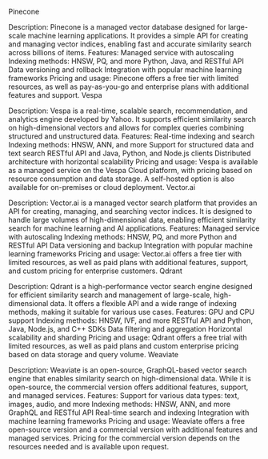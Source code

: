 Pinecone

Description: Pinecone is a managed vector database designed for large-scale machine learning applications. It provides a simple API for creating and managing vector indices, enabling fast and accurate similarity search across billions of items.
Features:
Managed service with autoscaling
Indexing methods: HNSW, PQ, and more
Python, Java, and RESTful API
Data versioning and rollback
Integration with popular machine learning frameworks
Pricing and usage: Pinecone offers a free tier with limited resources, as well as pay-as-you-go and enterprise plans with additional features and support.
Vespa

Description: Vespa is a real-time, scalable search, recommendation, and analytics engine developed by Yahoo. It supports efficient similarity search on high-dimensional vectors and allows for complex queries combining structured and unstructured data.
Features:
Real-time indexing and search
Indexing methods: HNSW, ANN, and more
Support for structured data and text search
RESTful API and Java, Python, and Node.js clients
Distributed architecture with horizontal scalability
Pricing and usage: Vespa is available as a managed service on the Vespa Cloud platform, with pricing based on resource consumption and data storage. A self-hosted option is also available for on-premises or cloud deployment.
Vector.ai

Description: Vector.ai is a managed vector search platform that provides an API for creating, managing, and searching vector indices. It is designed to handle large volumes of high-dimensional data, enabling efficient similarity search for machine learning and AI applications.
Features:
Managed service with autoscaling
Indexing methods: HNSW, PQ, and more
Python and RESTful API
Data versioning and backup
Integration with popular machine learning frameworks
Pricing and usage: Vector.ai offers a free tier with limited resources, as well as paid plans with additional features, support, and custom pricing for enterprise customers.
Qdrant

Description: Qdrant is a high-performance vector search engine designed for efficient similarity search and management of large-scale, high-dimensional data. It offers a flexible API and a wide range of indexing methods, making it suitable for various use cases.
Features:
GPU and CPU support
Indexing methods: HNSW, IVF, and more
RESTful API and Python, Java, Node.js, and C++ SDKs
Data filtering and aggregation
Horizontal scalability and sharding
Pricing and usage: Qdrant offers a free trial with limited resources, as well as paid plans and custom enterprise pricing based on data storage and query volume.
Weaviate

Description: Weaviate is an open-source, GraphQL-based vector search engine that enables similarity search on high-dimensional data. While it is open-source, the commercial version offers additional features, support, and managed services.
Features:
Support for various data types: text, images, audio, and more
Indexing methods: HNSW, ANN, and more
GraphQL and RESTful API
Real-time search and indexing
Integration with machine learning frameworks
Pricing and usage: Weaviate offers a free open-source version and a commercial version with additional features and managed services. Pricing for the commercial version depends on the resources needed and is available upon request.
